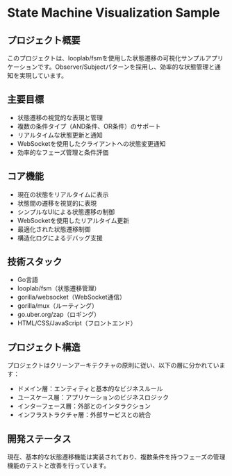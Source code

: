 # State Machine Visualization Sample

## プロジェクト概要

このプロジェクトは、looplab/fsmを使用した状態遷移の可視化サンプルアプリケーションです。Observer/Subjectパターンを採用し、効率的な状態管理と通知を実現しています。

## 主要目標

- 状態遷移の視覚的な表現と管理
- 複数の条件タイプ（AND条件、OR条件）のサポート
- リアルタイムな状態更新と通知
- WebSocketを使用したクライアントへの状態変更通知
- 効率的なフェーズ管理と条件評価

## コア機能

- 現在の状態をリアルタイムに表示
- 状態間の遷移を視覚的に表現
- シンプルなUIによる状態遷移の制御
- WebSocketを使用したリアルタイム更新
- 最適化された状態遷移制御
- 構造化ログによるデバッグ支援

## 技術スタック

- Go言語
- looplab/fsm（状態遷移管理）
- gorilla/websocket（WebSocket通信）
- gorilla/mux（ルーティング）
- go.uber.org/zap（ロギング）
- HTML/CSS/JavaScript（フロントエンド）

## プロジェクト構造

プロジェクトはクリーンアーキテクチャの原則に従い、以下の層に分かれています：

- ドメイン層：エンティティと基本的なビジネスルール
- ユースケース層：アプリケーションのビジネスロジック
- インターフェース層：外部とのインタラクション
- インフラストラクチャ層：外部サービスとの統合

## 開発ステータス

現在、基本的な状態遷移機能は実装されており、複数条件を持つフェーズの管理機能のテストと改善を行っています。
